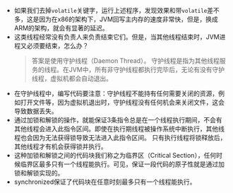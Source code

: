 * 如果我们去掉`volatile`关键字，运行上述程序，发现效果和带`volatile`差不多，这是因为在x86的架构下，JVM回写主内存的速度非常快，但是，换成ARM的架构，就会有显著的延迟。
* 这类线程经常没有负责人来负责结束它们。但是，当其他线程结束时，JVM进程又必须要结束，怎么办？
    > 答案是使用守护线程（Daemon Thread）。 
    > 守护线程是指为其他线程服务的线程。在JVM中，所有非守护线程都执行完毕后，无论有没有守护线程，虚拟机都会自动退出。
* 在守护线程中，编写代码要注意：守护线程不能持有任何需要关闭的资源，例如打开文件等，因为虚拟机退出时，守护线程没有任何机会来关闭文件，这会导致数据丢失。
* 通过加锁和解锁的操作，就能保证3条指令总是在一个线程执行期间，不会有其他线程会进入此指令区间。即使在执行期线程被操作系统中断执行，其他线程也会因为无法获得锁导致无法进入此指令区间。 只有执行线程将锁释放后，其他线程才有机会获得锁并执行。
* 这种加锁和解锁之间的代码块我们称之为临界区（Critical Section），任何时候临界区最多只有一个线程能执行。可见，保证一段代码的原子性就是通过加锁和解锁实现的。
* synchronized保证了代码块在任意时刻最多只有一个线程能执行。